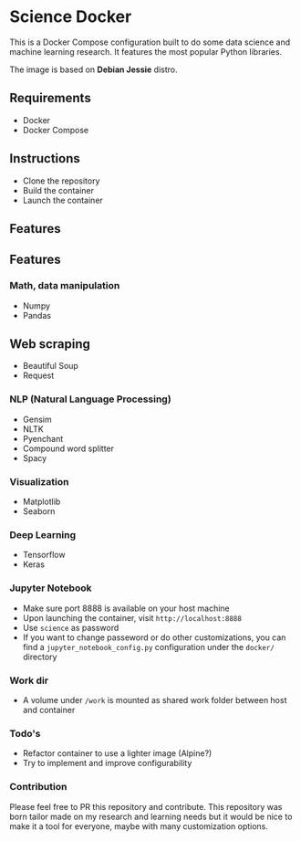 # Science Docker

This is a Docker Compose configuration built to do some data 
science and machine learning research. It features the most popular Python libraries.

The image is based on 
**Debian Jessie** distro.

## Requirements

* Docker
* Docker Compose

## Instructions

* Clone the repository
* Build the container
* Launch the container

## Features

## Features

### Math, data manipulation 

* Numpy
* Pandas

## Web scraping

* Beautiful Soup
* Request

### NLP (Natural Language Processing)

* Gensim
* NLTK
* Pyenchant
* Compound word splitter
* Spacy

### Visualization

* Matplotlib
* Seaborn

### Deep Learning

* Tensorflow
* Keras

### Jupyter Notebook

* Make sure port 8888 is available on your host machine
* Upon launching the container, visit `http://localhost:8888`
* Use `science` as password
* If you want to change passeword or do other customizations,
  you can find a `jupyter_notebook_config.py` configuration
  under the `docker/` directory

### Work dir

* A volume under `/work` is mounted as shared work folder between
  host and container

### Todo's

* Refactor container to use a lighter image (Alpine?)
* Try to implement and improve configurability

### Contribution

Please feel free to PR this repository and contribute. This
repository was born tailor made on my research and learning
needs but it would be nice to make it a tool for everyone,
maybe with many customization options.
